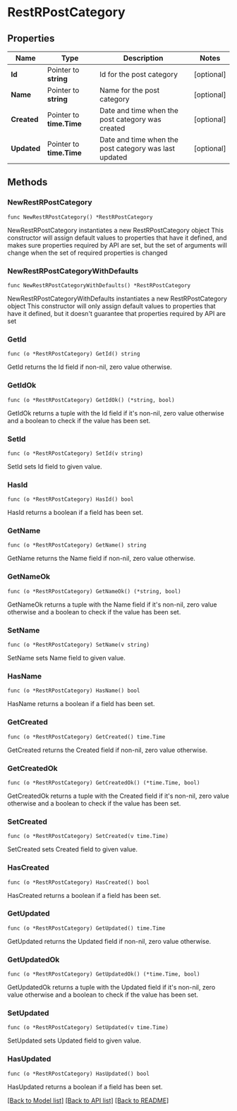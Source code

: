 # RestRPostCategory

## Properties

Name | Type | Description | Notes
------------ | ------------- | ------------- | -------------
**Id** | Pointer to **string** | Id for the post category | [optional] 
**Name** | Pointer to **string** | Name for the post category | [optional] 
**Created** | Pointer to **time.Time** | Date and time when the post category was created | [optional] 
**Updated** | Pointer to **time.Time** | Date and time when the post category was last updated | [optional] 

## Methods

### NewRestRPostCategory

`func NewRestRPostCategory() *RestRPostCategory`

NewRestRPostCategory instantiates a new RestRPostCategory object
This constructor will assign default values to properties that have it defined,
and makes sure properties required by API are set, but the set of arguments
will change when the set of required properties is changed

### NewRestRPostCategoryWithDefaults

`func NewRestRPostCategoryWithDefaults() *RestRPostCategory`

NewRestRPostCategoryWithDefaults instantiates a new RestRPostCategory object
This constructor will only assign default values to properties that have it defined,
but it doesn't guarantee that properties required by API are set

### GetId

`func (o *RestRPostCategory) GetId() string`

GetId returns the Id field if non-nil, zero value otherwise.

### GetIdOk

`func (o *RestRPostCategory) GetIdOk() (*string, bool)`

GetIdOk returns a tuple with the Id field if it's non-nil, zero value otherwise
and a boolean to check if the value has been set.

### SetId

`func (o *RestRPostCategory) SetId(v string)`

SetId sets Id field to given value.

### HasId

`func (o *RestRPostCategory) HasId() bool`

HasId returns a boolean if a field has been set.

### GetName

`func (o *RestRPostCategory) GetName() string`

GetName returns the Name field if non-nil, zero value otherwise.

### GetNameOk

`func (o *RestRPostCategory) GetNameOk() (*string, bool)`

GetNameOk returns a tuple with the Name field if it's non-nil, zero value otherwise
and a boolean to check if the value has been set.

### SetName

`func (o *RestRPostCategory) SetName(v string)`

SetName sets Name field to given value.

### HasName

`func (o *RestRPostCategory) HasName() bool`

HasName returns a boolean if a field has been set.

### GetCreated

`func (o *RestRPostCategory) GetCreated() time.Time`

GetCreated returns the Created field if non-nil, zero value otherwise.

### GetCreatedOk

`func (o *RestRPostCategory) GetCreatedOk() (*time.Time, bool)`

GetCreatedOk returns a tuple with the Created field if it's non-nil, zero value otherwise
and a boolean to check if the value has been set.

### SetCreated

`func (o *RestRPostCategory) SetCreated(v time.Time)`

SetCreated sets Created field to given value.

### HasCreated

`func (o *RestRPostCategory) HasCreated() bool`

HasCreated returns a boolean if a field has been set.

### GetUpdated

`func (o *RestRPostCategory) GetUpdated() time.Time`

GetUpdated returns the Updated field if non-nil, zero value otherwise.

### GetUpdatedOk

`func (o *RestRPostCategory) GetUpdatedOk() (*time.Time, bool)`

GetUpdatedOk returns a tuple with the Updated field if it's non-nil, zero value otherwise
and a boolean to check if the value has been set.

### SetUpdated

`func (o *RestRPostCategory) SetUpdated(v time.Time)`

SetUpdated sets Updated field to given value.

### HasUpdated

`func (o *RestRPostCategory) HasUpdated() bool`

HasUpdated returns a boolean if a field has been set.


[[Back to Model list]](../README.md#documentation-for-models) [[Back to API list]](../README.md#documentation-for-api-endpoints) [[Back to README]](../README.md)


